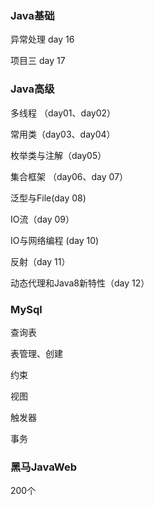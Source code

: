 ### Java基础

异常处理 day 16

项目三 day 17



### Java高级

多线程 （day01、day02）

常用类（day03、day04）

枚举类与注解（day05）

集合框架 （day06、day 07）

泛型与File(day 08)

IO流（day 09）

IO与网络编程 (day 10)

反射（day 11）

动态代理和Java8新特性（day 12）



### MySql

查询表

表管理、创建

约束

视图

触发器

事务

### 黑马JavaWeb

200个